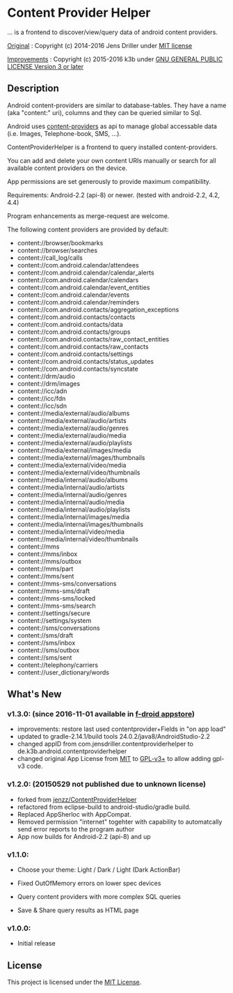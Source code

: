 Content Provider Helper
=======================

... is a frontend to discover/view/query data of android content providers.

[Original](https://github.com/jenzz/ContentProviderHelper) : Copyright (c) 2014-2016 Jens Driller under [MIT license](LICENSE-old-mit-jenzz)

[Improvements](https://github.com/k3b/ContentProviderHelper) : Copyright (c) 2015-2016 k3b under [GNU GENERAL PUBLIC LICENSE Version 3 or later](LICENSE)

Description
-----------

Android content-providers are similar to database-tables. 
They have a name (aka "content:" uri), 
columns and they can be queried similar to Sql.

Android uses [content-providers](https://developer.android.com/guide/topics/providers/content-providers.html)
as api to manage global accessable data (i.e. Images, Telephone-book, SMS, ...).

ContentProviderHelper is a frontend to query installed content-providers.

You can add and delete your own content URIs manually or search for all available content providers on the device.

App permissions are set generously to provide maximum compatibility.

Requirements: Android-2.2 (api-8) or newer. (tested with android-2.2, 4.2, 4.4)

Program enhancements as merge-request are welcome.

The following content providers are provided by default:

* content://browser/bookmarks
* content://browser/searches
* content://call_log/calls
* content://com.android.calendar/attendees
* content://com.android.calendar/calendar_alerts
* content://com.android.calendar/calendars
* content://com.android.calendar/event_entities
* content://com.android.calendar/events
* content://com.android.calendar/reminders
* content://com.android.contacts/aggregation_exceptions
* content://com.android.contacts/contacts
* content://com.android.contacts/data
* content://com.android.contacts/groups
* content://com.android.contacts/raw_contact_entities
* content://com.android.contacts/raw_contacts
* content://com.android.contacts/settings
* content://com.android.contacts/status_updates
* content://com.android.contacts/syncstate
* content://drm/audio
* content://drm/images
* content://icc/adn
* content://icc/fdn
* content://icc/sdn
* content://media/external/audio/albums
* content://media/external/audio/artists
* content://media/external/audio/genres
* content://media/external/audio/media
* content://media/external/audio/playlists
* content://media/external/images/media
* content://media/external/images/thumbnails
* content://media/external/video/media
* content://media/external/video/thumbnails
* content://media/internal/audio/albums
* content://media/internal/audio/artists
* content://media/internal/audio/genres
* content://media/internal/audio/media
* content://media/internal/audio/playlists
* content://media/internal/images/media
* content://media/internal/images/thumbnails
* content://media/internal/video/media
* content://media/internal/video/thumbnails
* content://mms
* content://mms/inbox
* content://mms/outbox
* content://mms/part
* content://mms/sent
* content://mms-sms/conversations
* content://mms-sms/draft
* content://mms-sms/locked
* content://mms-sms/search
* content://settings/secure
* content://settings/system
* content://sms/conversations
* content://sms/draft
* content://sms/inbox
* content://sms/outbox
* content://sms/sent
* content://telephony/carriers
* content://user_dictionary/words

What's New
----------

### v1.3.0: (since 2016-11-01 available in [f-droid appstore](https://f-droid.org/repository/browse/?fdid=de.k3b.android.contentproviderhelper))

* improvements: restore last used contentprovider+Fields in "on app load"
* updated to gradle-2.14.1/build tools 24.0.2/java8/AndroidStudio-2.2
* changed appID from com.jensdriller.contentproviderhelper to de.k3b.android.contentproviderhelper
* changed original App License from [MIT](https://raw.githubusercontent.com/jenzz/ContentProviderHelper/master/LICENSE) to [GPL-v3+](https://raw.githubusercontent.com/k3b/ContentProviderHelper/master/LICENSE) to allow adding gpl-v3 code.

### v1.2.0: (20150529 not published due to unknown license)

* forked from [jenzz/ContentProviderHelper](https://github.com/jenzz/ContentProviderHelper)
* refactored from eclipse-build to android-studio/gradle build.
* Replaced AppSherloc with AppCompat.
* Removed permission "internet" togehter with capability to automatcally send error reports to the program author
* App now builds for Android-2.2 (api-8) and up

### v1.1.0:

- Choose your theme: Light / Dark / Light (Dark ActionBar)

- Fixed OutOfMemory errors on lower spec devices

- Query content providers with more complex SQL queries

- Save & Share query results as HTML page

### v1.0.0:

- Initial release

License
-------
This project is licensed under the [MIT License](https://raw.githubusercontent.com/jenzz/ContentProviderHelper/master/LICENSE).
